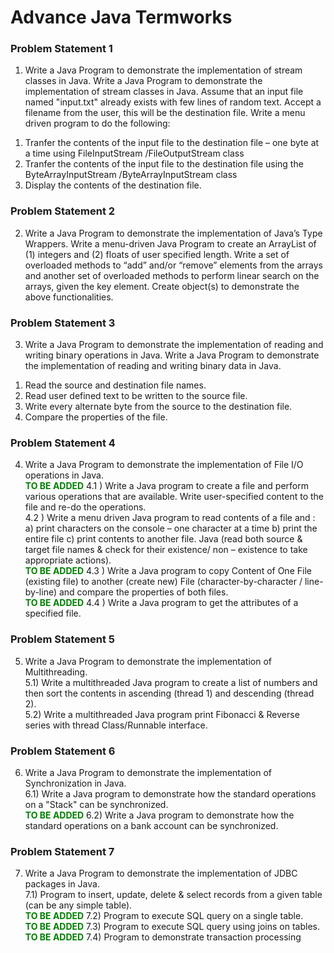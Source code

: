 # Advance Java Termworks 

### Problem Statement 1
1. Write a Java Program to demonstrate the implementation of stream classes in Java. 
Write a Java Program to demonstrate the implementation of stream classes in Java. Assume that 
an input file named "input.txt" already exists with few lines of random text. Accept a filename 
from the user, this will be the destination file.
Write a menu driven program to do the following:
1) Tranfer the contents of the input file to the destination file – one byte at a time using 
FileInputStream /FileOutputStream class
2) Tranfer the contents of the input file to the destination file using the ByteArrayInputStream
/ByteArrayInputStream class
3) Display the contents of the destination file.

### Problem Statement 2
2. Write a Java Program to demonstrate the implementation of Java’s Type Wrappers. 
Write a menu-driven Java Program to create an ArrayList of (1) integers and (2) floats of user 
specified length. Write a set of overloaded methods to “add” and/or “remove” elements from the 
arrays and another set of overloaded methods to perform linear search on the arrays, given the key 
element. Create object(s) to demonstrate the above functionalities. 

### Problem Statement 3
3. Write a Java Program to demonstrate the implementation of reading and writing binary 
operations in Java.
Write a Java Program to demonstrate the implementation of reading and writing binary data in 
Java.
1) Read the source and destination file names. 
2) Read user defined text to be written to the source file.
3) Write every alternate byte from the source to the destination file.
4) Compare the properties of the file.

### Problem Statement 4
4. Write a Java Program to demonstrate the implementation of File I/O operations in Java.<br>
<font color="green">**TO BE ADDED**</font> 4.1 ) Write a Java program to create a file and perform various operations that are available. 
Write user-specified content to the file and re-do the operations.<br> 
4.2 ) Write a menu driven Java program to read contents of a file and :
a) print characters on the console – one character at a time
b) print the entire file
c) print contents to another file.
Java (read both source & target file names & check for their existence/ non – existence to take 
appropriate actions).<br>
<font color="green">**TO BE ADDED**</font> 4.3 ) Write a Java program to copy Content of One File (existing file) to another (create new) 
File (character-by-character / line-by-line) and compare the properties of both files.<br>
<font color="green">**TO BE ADDED**</font> 4.4 ) Write a Java program to get the attributes of a specified file.

### Problem Statement 5
5. Write a Java Program to demonstrate the implementation of Multithreading.<br>
5.1) Write a multithreaded Java program to create a list of numbers and then sort the contents 
in ascending (thread 1) and descending (thread 2).<br>
5.2) Write a multithreaded Java program print Fibonacci & Reverse series with thread 
 Class/Runnable interface.

### Problem Statement 6
6. Write a Java Program to demonstrate the implementation of Synchronization in Java.<br> 
6.1) Write a Java program to demonstrate how the standard operations on a "Stack" can be 
synchronized.<br>
<font color="green">**TO BE ADDED**</font> 6.2) Write a Java program to demonstrate how the standard operations on a bank account can 
be synchronized.

### Problem Statement 7
7. Write a Java Program to demonstrate the implementation of JDBC packages in Java. <br>
7.1) Program to insert, update, delete & select records from a given table (can be any simple
table).<br>
<font color="green">**TO BE ADDED**</font> 7.2) Program to execute SQL query on a single table.<br>
<font color="green">**TO BE ADDED**</font> 7.3) Program to execute SQL query using joins on tables.<br>
<font color="green">**TO BE ADDED**</font> 7.4) Program to demonstrate transaction processing